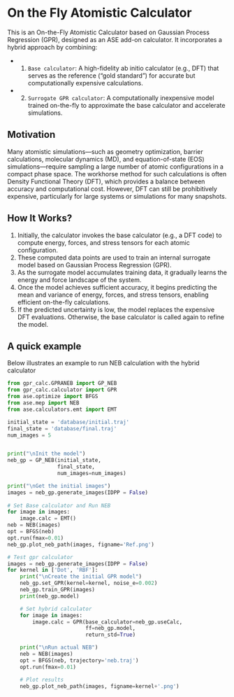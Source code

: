 # On the Fly Atomistic Calculator

This is an On-the-Fly Atomistic Calculator based on Gaussian Process Regression (GPR), designed as an ASE add-on calculator. It incorporates a hybrid approach by combining:


- 1. `Base calculator`: A high-fidelity ab initio calculator (e.g., DFT) that serves as the reference (“gold standard”) for accurate but computationally expensive calculations.
- 2. `Surrogate GPR calculator`: A computationally inexpensive model trained on-the-fly to approximate the base calculator and accelerate simulations.

## Motivation

Many atomistic simulations—such as geometry optimization, barrier calculations, molecular dynamics (MD), and equation-of-state (EOS) simulations—require sampling a large number of atomic configurations in a compact phase space. The workhorse method for such calculations is often Density Functional Theory (DFT), which provides a balance between accuracy and computational cost. However, DFT can still be prohibitively expensive, particularly for large systems or simulations for many snapshots.


## How It Works?

1.	Initially, the calculator invokes the base calculator (e.g., a DFT code) to compute energy, forces, and stress tensors for each atomic configuration.
2.	These computed data points are used to train an internal surrogate model based on Gaussian Process Regression (GPR).
3.	As the surrogate model accumulates training data, it gradually learns the energy and force landscape of the system.
4.	Once the model achieves sufficient accuracy, it begins predicting the mean and variance of energy, forces, and stress tensors, enabling efficient on-the-fly calculations.
5.	If the predicted uncertainty is low, the model replaces the expensive DFT evaluations. Otherwise, the base calculator is called again to refine the model.


## A quick example

Below illustrates an example to run NEB calculation with the hybrid calculator

```python
from gpr_calc.GPRANEB import GP_NEB
from gpr_calc.calculator import GPR
from ase.optimize import BFGS
from ase.mep import NEB
from ase.calculators.emt import EMT

initial_state = 'database/initial.traj'
final_state = 'database/final.traj'
num_images = 5


print("\nInit the model")
neb_gp = GP_NEB(initial_state, 
                final_state, 
                num_images=num_images)

print("\nGet the initial images")
images = neb_gp.generate_images(IDPP = False)
    
# Set Base calculator and Run NEB
for image in images: 
    image.calc = EMT()
neb = NEB(images)
opt = BFGS(neb) 
opt.run(fmax=0.01)
neb_gp.plot_neb_path(images, figname='Ref.png')

# Test gpr calculator
images = neb_gp.generate_images(IDPP = False)
for kernel in ['Dot', 'RBF']:
    print("\nCreate the initial GPR model")
    neb_gp.set_GPR(kernel=kernel, noise_e=0.002)
    neb_gp.train_GPR(images)
    print(neb_gp.model)

    # Set hybrid calculator
    for image in images:
        image.calc = GPR(base_calculator=neb_gp.useCalc,
                         ff=neb_gp.model,
                         return_std=True)

    print("\nRun actual NEB")
    neb = NEB(images)
    opt = BFGS(neb, trajectory='neb.traj') 
    opt.run(fmax=0.01)

    # Plot results
    neb_gp.plot_neb_path(images, figname=kernel+'.png')
```


